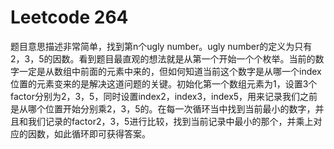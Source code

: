 # Leetcode 264

题目意思描述非常简单，找到第n个ugly number。ugly number的定义为只有2，3，5的因数。看到题目最直观的想法就是从第一个开始一个个枚举。当前的数字一定是从数组中前面的元素中来的，但如何知道当前这个数字是从哪一个index位置的元素变来的是解决这道问题的关键。初始化第一个数组元素为1，设置3个factor分别为2，3，5，同时设置index2，index3，index5，用来记录我们之前是从哪个位置开始分别乘2，3，5的。在每一次循环当中找到当前最小的数字，并且和我们记录的factor2，3，5进行比较，找到当前记录中最小的那个，并乘上对应的因数，如此循环即可获得答案。